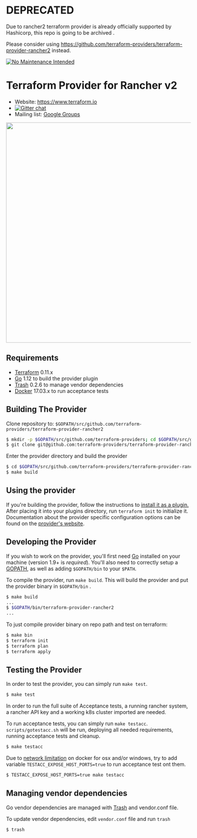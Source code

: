 # DEPRECATED  

Due to rancher2 terraform provider is already officially supported by Hashicorp, this repo is going to be archived .

Please consider using https://github.com/terraform-providers/terraform-provider-rancher2 instead.

[![No Maintenance Intended](http://unmaintained.tech/badge.svg)](http://unmaintained.tech/)

Terraform Provider for Rancher v2
==================================

- Website: https://www.terraform.io
- [![Gitter chat](https://badges.gitter.im/hashicorp-terraform/Lobby.png)](https://gitter.im/hashicorp-terraform/Lobby)
- Mailing list: [Google Groups](http://groups.google.com/group/terraform-tool)

<img src="https://cdn.rawgit.com/hashicorp/terraform-website/master/content/source/assets/images/logo-hashicorp.svg" width="600px">

Requirements
------------

- [Terraform](https://www.terraform.io/downloads.html) 0.11.x
- [Go](https://golang.org/doc/install) 1.12 to build the provider plugin
- [Trash](https://github.com/rancher/trash/releases) 0.2.6 to manage vendor dependencies
- [Docker](https://docs.docker.com/install/) 17.03.x to run acceptance tests

Building The Provider
---------------------

Clone repository to: `$GOPATH/src/github.com/terraform-providers/terraform-provider-rancher2`

```sh
$ mkdir -p $GOPATH/src/github.com/terraform-providers; cd $GOPATH/src/github.com/terraform-providers
$ git clone git@github.com:terraform-providers/terraform-provider-rancher2
```

Enter the provider directory and build the provider

```sh
$ cd $GOPATH/src/github.com/terraform-providers/terraform-provider-rancher2
$ make build
```

Using the provider
----------------------

If you're building the provider, follow the instructions to [install it as a plugin.](https://www.terraform.io/docs/plugins/basics.html#installing-a-plugin) After placing it into your plugins directory,  run `terraform init` to initialize it. Documentation about the provider specific configuration options can be found on the [provider's website](https://www.terraform.io/docs/providers/rancher2/index.html).

Developing the Provider
---------------------------

If you wish to work on the provider, you'll first need [Go](http://www.golang.org) installed on your machine (version 1.9+ is *required*). You'll also need to correctly setup a [GOPATH](http://golang.org/doc/code.html#GOPATH), as well as adding `$GOPATH/bin` to your `$PATH`.

To compile the provider, run `make build`. This will build the provider and put the provider binary in `$GOPATH/bin` .

```sh
$ make build
...
$ $GOPATH/bin/terraform-provider-rancher2
...
```

To just compile provider binary on repo path and test on terraform:

```sh
$ make bin
$ terraform init
$ terraform plan
$ terraform apply
```

Testing the Provider
---------------------------

In order to test the provider, you can simply run `make test`.

```sh
$ make test
```

In order to run the full suite of Acceptance tests, a running rancher system, a rancher API key and a working k8s cluster imported are needed.

To run acceptance tests, you can simply run `make testacc`. `scripts/gotestacc.sh` will be run, deploying all needed requirements, running acceptance tests and cleanup. 

```sh
$ make testacc
```

Due to [network limitation](https://docs.docker.com/docker-for-mac/networking/#known-limitations-use-cases-and-workarounds) on docker for osx and/or windows, try to add variable `TESTACC_EXPOSE_HOST_PORTS=true` to run acceptance test ont them.

```sh
$ TESTACC_EXPOSE_HOST_PORTS=true make testacc
```


Managing vendor dependencies
-----------------------------

Go vendor dependencies are managed with [Trash](https://github.com/rancher/trash) and vendor.conf file.

To update vendor dependencies, edit `vendor.conf` file and run `trash`

```sh
$ trash
```

